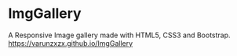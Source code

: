 # ImgGallery
A Responsive Image gallery made with HTML5, CSS3 and Bootstrap.<br>
https://varunzxzx.github.io/ImgGallery
